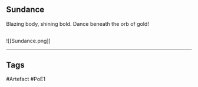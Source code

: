 ## Sundance
Blazing body, shining bold.
Dance beneath the orb of gold!
##
![[Sundance.png]]

---
## Tags
#Artefact
#PoE1